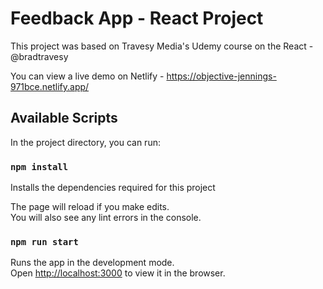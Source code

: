 # Feedback App - React Project

This project was based on Travesy Media's Udemy course on the React - @bradtravesy

You can view a live demo on Netlify - https://objective-jennings-971bce.netlify.app/

## Available Scripts

In the project directory, you can run:

### `npm install`

Installs the dependencies required for this project

The page will reload if you make edits.\
You will also see any lint errors in the console.

### `npm run start`

Runs the app in the development mode.\
Open [http://localhost:3000](http://localhost:3000) to view it in the browser.
